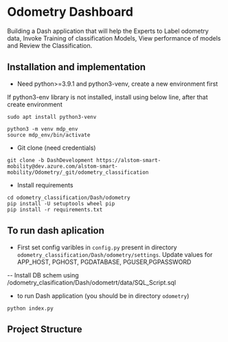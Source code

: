 Odometry Dashboard
==============================

Building a Dash application that will help the Experts to Label odometry data, Invoke Training of classification Models, View performance of models and Review the Classification.


## Installation and implementation

- Need python>=3.9.1 and python3-venv, create a new environment first

If python3-env library is not installed, install using below line, after that create environment
```
sudo apt install python3-venv
```

```
python3 -m venv mdp_env
source mdp_env/bin/activate
```

- Git clone (need credentials)
```
git clone -b DashDevelopment https://alstom-smart-mobility@dev.azure.com/alstom-smart-mobility/Odometry/_git/odometry_classification
```

- Install requirements
```
cd odometry_classification/Dash/odometry
pip install -U setuptools wheel pip
pip install -r requirements.txt
```

## To run dash aplication

- First set config varibles in `config.py` present in directory `odometry_classification/Dash/odometry/settings`. Update values for 
APP_HOST, PGHOST, PGDATABASE, PGUSER,PGPASSWORD

-- Install DB schem using 
/odometry_clasification/Dash/odometrt/data/SQL_Script.sql

- to run Dash application (you should be in directory `odometry`)
```
python index.py
```



Project Structure
------------
